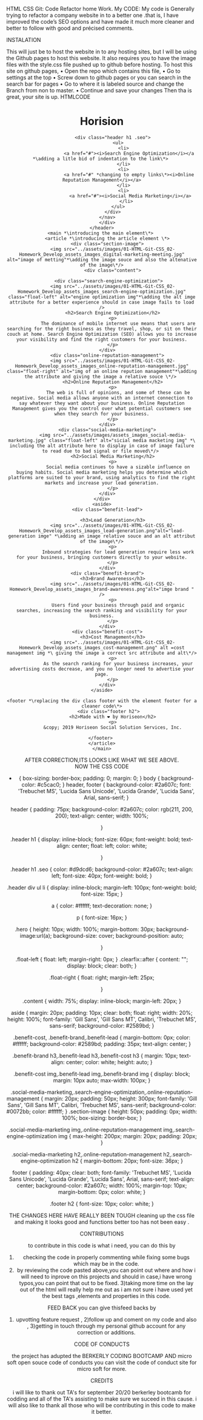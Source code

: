 
HTML CSS Git: Code Refactor home Work.
My CODE:
My code is Generally trying to refactor a company website in to a better one .that is, I have improved the code’s SEO options and have made it much more cleaner and better to follow with good and précised comments.

INSTALATION

This will just be to host the website in to any hosting sites, but I will be using the  Github pages to host this website. It also requires you to have the image files with the style.css file pushed up to github before hosting.
To host this site on github pages, 
•	Open the repo which contains this file,
•	Go to settings at the top
•	Screw down to github pages or you can search in the search bar for pages
•	Go to where it is labeled source and change the Branch from non to master.
•	Continue and save your changes
Then tha is great, your site is up.
HTMLCODE


<!DOCTYPE html>  
<html lang="en-us">
<head>
    <meta charset="UTF-8" />
    <meta name="viewport" content-width = "device-width"*\adding the view ports so it can feat well on devices. it is set to device width\*/>
    <meta name="discription" content = "Search engine uptimazation,Online Reputation Management and Social Media Marcketing"*\giving a description here so that,when searching it,it can captivate a client to open the website\*/>
    <link rel="stylesheet" href="style.css" *\linking the stylesheet to an assesible and correct style\*>
    <title>HORISION</title>
</head>
<body class="clearfix" *\adding the clear fix to the body element so that,it can clear all its child elements which fix the floating issue>
    <header replacing the class header with the header element for a cleaner and better site\*>
        <div class= "header h1">
            <h1>Horision</h1>
        <nav *\using this because of the navigation links at the header\*>
            
            <div class="header h1 .seo">
                <ul>
                    <li>
                        <a href="#"><i>Search Engine Optimization</i></a *\adding a litle bid of indentation to the link\*> 
                    </li>
                    <li>
                        <a href="#" *changing to empty links\*><i>Online Reputation Management</i></a>
                    </li>
                    <li>
                         <a href="#"><i>Social Media Marketing</i></a>
                      </li>
                </ul>
            </div>
        </nav>
        </div>
    </header>
    <main *\introducing the main element\*> 
        <article *\introducing the article element \*>
        <div class="section-image">
            <img src="../assets/images/01-HTML-Git-CSS_02-Homework_Develop_assets_images_digital-marketing-meeting.jpg" alt="image of metting"*\adding the image souce and also the altenative of the image\*/>
            <div class="content">

         <div class="search-engine-optimization">
            <img src="../assets/images/01-HTML-Git-CSS_02-Homework_Develop_assets_images_search-engine-optimization.jpg" class="float-left" alt="engine optimization img"*\adding the alt imge attribute for a better experience should in case image fails to load />
            <h2>Search Engine Optimization</h2>
            <p>
                The dominance of mobile internet use means that users are searching for the right business as they travel, shop, or sit on their couch at home. Search Engine Optimization (SEO) allows you to increase your visibility and find the right customers for your business.
            </p>
        </div>
        <div class="online-reputation-management">
            <img src="../assets/images/01-HTML-Git-CSS_02-Homework_Develop_assets_images_online-reputation-management.jpg" class="float-right" alt="img of an online repution management"*\adding the attribute and giving the image a relative souce \*/> 
            <h2>Online Reputation Management</h2>
            <p>
                The web is full of opinions, and some of these can be negative. Social media allows anyone with an internet connection to say whatever they want about your business. Online Reputation Management gives you the control over what potential customers see when they search for your business.
            </p>
        </div>
        <div class="social-media-marketing">
            <img src="../assets/images/assets_images_social-media-marketing.jpg" class="float-left" alt="sicial media macketing img" *\ including the alt attribute here to display in case of image failure to read due to bad signal or file moved\*/> 
            <h2>Social Media Marketing</h2>
            <p>
                Social media continues to have a sizable influence on buying habits. Social media marketing helps you determine which platforms are suited to your brand, using analytics to find the right markets and increase your lead generation.
            </p>
        </div>
    </div>
    <aside>
        <div class="benefit-lead">
        
            <h3>Lead Generation</h3>
            <img src="../assets/images/01-HTML-Git-CSS_02-Homework_Develop_assets_images_lead-generation.png"alt="lead-generation imge" *\adding an image relative souce and an alt attribut of the image\*/>
            <p>
                Inbound strategies for lead generation require less work for your business, bringing customers directly to your website.
            </p>
        </div>
        <div class="benefit-brand">
            <h3>Brand Awareness</h3>
            <img src="../assets/images/01-HTML-Git-CSS_02-Homework_Develop_assets_images_brand-awareness.png"alt="imge brand " />
            <p>
                Users find your business through paid and organic searches, increasing the search ranking and visibility for your business.
            </p>
        </div>
        <div class="benefit-cost">
            <h3>Cost Management</h3>
            <img src="../assets/images/01-HTML-Git-CSS_02-Homework_Develop_assets_images_cost-management.png" alt =cost management img *\ giving the image a correct src attribute and alt\*/>
            <p>
                As the search ranking for your business increases, your advertising costs decrease, and you no longer need to advertise your page.
            </p>
        </div>
    </aside>

    <footer *\replacing the div class footer with the element footer for a cleaner code\*>
         <div class="footer h2">
            <h2>Made with ❤️️ by Horiseon</h2>
            <p>
            &copy; 2019 Horiseon Social Solution Services, Inc.
    
    </footer> 
    </article>
    </main>
</body>

</html>

AFTER CORRECTION,ITS LOOKS LIKE WHAT WE SEE ABOVE.  
NOW THE CSS CODE 

* { 
    box-sizing: border-box;
    padding: 0;
    margin: 0;
}
body {
    background-color: #c5cac0;
}
header, footer {
    background-color: #2a607c;
    font: 'Trebuchet MS', 'Lucida Sans Unicode', 'Lucida Grande', 'Lucida Sans', Arial, sans-serif; 
}

header {
    padding: 75px;
    background-color: #2a607c;
    color: rgb(211, 200, 200);
    text-align: center;
    width: 100%;
    
}

.header h1 {
    display: inline-block;
    font-size: 60px;
    font-weight: bold;
    text-align: center;
    float: left;
    color: white;
    

}

.header h1 .seo {
    color: #d9dcd6;
    background-color:  #2a607c;
    text-align: left;
    font-size: 40px;
    font-weight: bold;
}

.header div ul li {
    display: inline-block;
    margin-left: 100px;
    font-weight: bold;
    font-size: 15px;
}

a {
    color: #ffffff;
    text-decoration: none;
}

p {
    font-size: 16px;
}

.hero {
    height: 10px;
    width: 100%;
    margin-bottom: 30px;
    background-image:url(a);
    background-size: cover;
    background-position: auto;
    
    
}

.float-left {
    float: left;
    margin-right: 0px;
}
.clearfix::after {
    content: "";
    display: block;
    clear: both;
}

.float-right {
    float: right;
    margin-left: 25px;

}

.content {
    width: 75%;
    display: inline-block;
    margin-left: 20px;
}

aside {
    margin: 20px;
    padding: 10px;
    clear: both;
    float: right;
    width: 20%;
   height: 100%; 
    font-family: 'Gill Sans', 'Gill Sans MT', Calibri, 'Trebuchet MS', sans-serif;
    background-color: #2589bd;
}


.benefit-cost, .benefit-brand,.benefit-lead {
    margin-bottom: 0px;
    color: #ffffff;
    background-color: #2589bd;
    padding: 35px;
    text-align: center;
}

.benefit-brand h3,.benefit-lead h3,.benefit-cost h3 { 
    margin: 10px;
    text-align: center;
    color: white;
    height: auto;
}

.benefit-cost img,.benefit-lead img,.benefit-brand img  { 
    display: block;
    margin: 10px auto;
    max-width: 100px;
}

.social-media-marketing,.search-engine-optimization,.online-reputation-management {
    margin: 20px;
    padding: 50px;
    height: 300px;
    font-family: 'Gill Sans', 'Gill Sans MT', Calibri, 'Trebuchet MS', sans-serif;
    background-color: #0072bb;
    color: #ffffff;
}
.section-image {
    height: 50px;
    padding: 0px;
    width: 100%;
    box-sizing: border-box;
}

.social-media-marketing img,.online-reputation-management img,.search-engine-optimization img {
    max-height: 200px;
    margin: 20px;
    padding: 20px;
}

.social-media-marketing h2,.online-reputation-management h2,.search-engine-optimization h2 {
    margin-bottom: 20px;
    font-size: 36px;
}

footer {
    padding: 40px;
    clear: both;
    font-family: 'Trebuchet MS', 'Lucida Sans Unicode', 'Lucida Grande', 'Lucida Sans', Arial, sans-serif;
    text-align: center;
    background-color: #2a607c;
    width: 100%;
    margin-top: 10px;
    margin-bottom: 0px;
    color: white;
}

.footer h2 {
    font-size: 10px;
    color: white;
}

THE CHANGES HERE HAVE REALLY BEEN TOUGH
cleaning up the css file and making it looks good and functions better too has not been easy .
 
 
 CONTRIBUTIONS
 
 to contribute in this code is what i need, you can do this by 
 1) checking the code in properly commenting while fixing some bugs which may be in the code.
 2) by reviewing the code pasted above,you can point out where and how i will need to inprove on this projects and should in case,i have wrong typos,you can point that out to be fixed.
 3)taking more time on the lay out of the html will really help me out as i am not sure i have used yet the best tags ,elements and properties in this code.
 
 FEED BACK
 you can give thisfeed backs by
1) upvotting feature request , 
2)follow up and coment on my code and also ,
3)getting in touch through my personal github account for any correction or additions.


CODE OF CONDUCTS

the project has adupted the BERKERLY CODING BOOTCAMP AND micro soft open souce code of conducts
you can visit the code of conduct site for micro soft for more.

CREDITS 

i will like to thank out TA's for september 20/20 berkerley bootcamb for codding and all of the TA's assisting to make sure we suceed in this cause.
i will also like to thank all those who will be contributing in this code to make it better.





 
 

